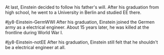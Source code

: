 At last, Einstein decided to follow his father's will. After his graduation from high school, he went to a University in Berlin and studied EE there.


#jy8-Einstein-GermWWI
After his graduation, Einstein joined the Germen army as a electrical engineer. About 15 years later, he was killed at the frontline during World War I.

#jy8-Einstein-notEE
After his graduation, Einstein still felt that he shouldn't be a electrical engineer at all.